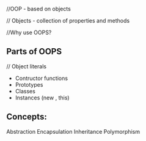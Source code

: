 //OOP - based on objects

// Objects - collection of properties and methods

//Why use OOPS?

## Parts of OOPS
// Object literals
- Contructor functions
- Prototypes
- Classes
- Instances (new , this)

## Concepts:
Abstraction
Encapsulation
Inheritance
Polymorphism